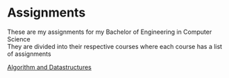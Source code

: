 # Assignments
These are my assignments for my Bachelor of Engineering in Computer Science  
They are divided into their respective courses where each course has a list of assignments

[Algorithm and Datastructures](/algdat_2101/README.md)
